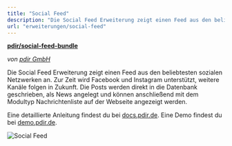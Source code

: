 ```yaml
---
title: "Social Feed"
description: "Die Social Feed Erweiterung zeigt einen Feed aus den beliebtesten sozialen Netzwerken an (Facebook und Instagram)."
url: "erweiterungen/social-feed"
---
```


**[pdir/social-feed-bundle](https://packagist.org/packages/pdir/social-feed-bundle)**

_von [pdir GmbH](https://www.pdir.de)_

Die Social Feed Erweiterung zeigt einen Feed aus den beliebtesten sozialen Netzwerken an. Zur Zeit wird Facebook und 
Instagram unterstützt, weitere Kanäle folgen in Zukunft. Die Posts werden direkt in die Datenbank geschrieben, als 
News angelegt und können anschließend mit dem Modultyp Nachrichtenliste auf der Webseite angezeigt werden.

Eine detaillierte Anleitung findest du bei [docs.pdir.de](https://docs.pdir.de/#/social-feed/index).
Eine Demo findest du bei [demo.pdir.de](https://demo.pdir.de/social-feed).

![Social Feed](/de/extensions/images/de/social-feed.png?classes=shadow)